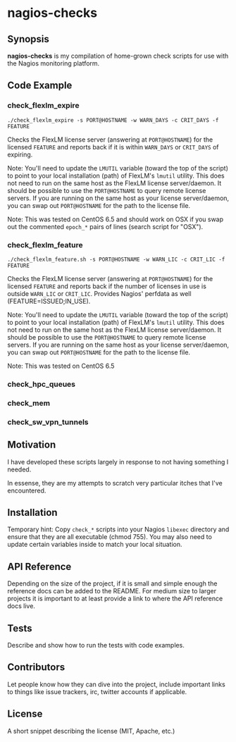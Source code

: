 # nagios-checks

## Synopsis

**nagios-checks** is my compilation of home-grown check scripts for use with the Nagios monitoring platform.

## Code Example

### check_flexlm_expire
    ./check_flexlm_expire -s PORT@HOSTNAME -w WARN_DAYS -c CRIT_DAYS -f FEATURE
Checks the FlexLM license server (answering at `PORT@HOSTNAME`) for the licensed `FEATURE` and reports back if it is within `WARN_DAYS` or `CRIT_DAYS` of expiring.

Note: You'll need to update the `LMUTIL` variable (toward the top of the script) to point to your local installation (path) of FlexLM's `lmutil` utility.
This does not need to run on the same host as the FlexLM license server/daemon. It should be possible to use the `PORT@HOSTNAME` to query remote license servers.
If you are running on the same host as your license server/daemon, you can swap out `PORT@HOSTNAME` for the path to the license file.

Note: This was tested on CentOS 6.5 and should work on OSX if you swap out the commented `epoch_*` pairs of lines (search script for "OSX").

### check_flexlm_feature
    ./check_flexlm_feature.sh -s PORT@HOSTNAME -w WARN_LIC -c CRIT_LIC -f FEATURE
Checks the FlexLM license server (answering at `PORT@HOSTNAME`) for the licensed `FEATURE` and reports back if the number of licenses in use is outside `WARN_LIC` or `CRIT_LIC`.
Provides Nagios' perfdata as well (FEATURE=ISSUED;IN_USE).

Note: You'll need to update the `LMUTIL` variable (toward the top of the script) to point to your local installation (path) of FlexLM's `lmutil` utility.
This does not need to run on the same host as the FlexLM license server/daemon. It should be possible to use the `PORT@HOSTNAME` to query remote license servers.
If you are running on the same host as your license server/daemon, you can swap out `PORT@HOSTNAME` for the path to the license file.

Note: This was tested on CentOS 6.5

### check_hpc_queues

### check_mem

### check_sw_vpn_tunnels

## Motivation

I have developed these scripts largely in response to not having something I needed. 

In essense, they are my attempts to scratch very particular itches that I've encountered.

## Installation

Temporary hint: Copy `check_*` scripts into your Nagios `libexec` directory and ensure that they are all executable (chmod 755). You may also need to update certain variables inside to match your local situation.

## API Reference

Depending on the size of the project, if it is small and simple enough the reference docs can be added to the README. For medium size to larger projects it is important to at least provide a link to where the API reference docs live.

## Tests

Describe and show how to run the tests with code examples.

## Contributors

Let people know how they can dive into the project, include important links to things like issue trackers, irc, twitter accounts if applicable.

## License

A short snippet describing the license (MIT, Apache, etc.)



